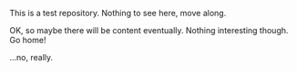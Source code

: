 This is a test repository.  Nothing to see here, move along.

OK, so maybe there will be content eventually.  Nothing interesting
though.  Go home!

...no, really.
